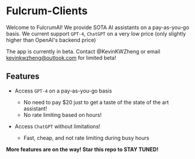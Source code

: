 # Fulcrum-Clients

Welcome to FulcrumAI! We provide SOTA AI assistants on a pay-as-you-go basis. We current support `GPT-4`, `ChatGPT` on a very low price (only slightly higher than OpenAI's backend price)

The app is currently in beta. Contact @KevinKWZheng or email kevinkwzheng@outlook.com for limited beta!

## Features

- Access `GPT-4` on a pay-as-you-go basis
    
    - No need to pay $20 just to get a taste of the state of the art assistant!
    - No rate limiting based on hours!

- Access `ChatGPT` without limitations!
    - Fast, cheap, and not rate limiting during busy hours

**More features are on the way! Star this repo to STAY TUNED!**